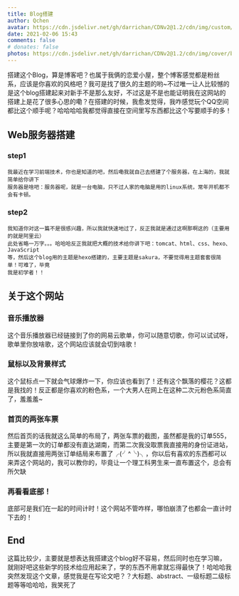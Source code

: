```yaml
---
title: Blog搭建
author: Qchen
avatar: https://cdn.jsdelivr.net/gh/darrichan/CDNv2@1.2/cdn/img/custom/avatar.jpg
date: 2021-02-06 15:43
comments: false
# donates: false
photos: https://cdn.jsdelivr.net/gh/darrichan/CDNv2@1.2/cdn/img/cover/bgc1.jpg
---
```

搭建这个Blog，算是博客吧？也属于我俩的恋爱小屋，整个博客感觉都是粉丝系，应该是你喜欢的风格吧？我可是找了很久的主题的哟~不过唯一让人比较憾的是这个blog搭建起来对新手不是那么友好，不过这是不是也能证明我在这网站的搭建上是花了很多心思的嘞？在搭建的时候，我愈发觉得，我咋感觉玩个QQ空间都比这个顺手呢？哈哈哈哈我都觉得直接在空间里写东西都比这个写要顺手的多！

## Web服务器搭建

### step1

```
我最近在学习前端技术，你也是知道的吧，然后嘞我就自己去搭建了个服务器，在上海的，我就简单给你讲下
服务器是啥吧：服务器呢，就是一台电脑，只不过人家的电脑是用的linux系统，常年开机都不会有卡顿。    
```
### step2
``` 
我知道你对这一篇不是很感兴趣，所以我就快速地过了，反正我就是通过这啊那啊这的（主要用的就是阿里云）
此处省略一万字。。。哈哈哈反正我就把大概的技术给你讲下吧：tomcat、html、css、hexo、JavaScript
等，然后这个blog用的主题是hexo搭建的，主要主题是sakura，不要觉得用主题套套很简单！可难了，毕竟
我是初学者！！
```
## 关于这个网站
### 音乐播放器
这个音乐播放器已经链接到了你的网易云歌单，你可以随意切歌，你可以试试呀，歌单里你放啥歌，这个网站应该就会切到啥歌！
### 鼠标以及背景样式
这个鼠标点一下就会气球爆炸一下，你应该也看到了！还有这个飘落的樱花？这都是我找的！反正都是你喜欢的粉色系，一个大男人在网上在这种二次元粉色系简直了，羞羞羞~
### 首页的两张车票
然后首页的话我就这么简单的布局了，两张车票的截图，虽然都是我的订单555，主要是第一次的订单都没有直达湖南，而第二次我没取票我直接用的身份证进站，所以我就直接用两张订单结局来布置了╭(╯^╰)╮，你以后有喜欢的东西都可以来弄这个网站的，我可以教你的，毕竟让一个理工科男生来一直布置这个，总会有所欠缺
### 再看看底部！
底部可是我们在一起的时间计时！这个网站不管咋样，哪怕崩溃了也都会一直计时下去的！
## End
这篇比较少，主要就是想表达我搭建这个blog好不容易，然后同时也在学习嘛，就刚好吧这些新学的技术给应用起来了，学的东西不用拿就忘得最快了！哈哈哈我突然发现这个文章，感觉我是在写论文吧？？大标题、abstract、一级标题二级标题等等哈哈哈，我笑死了